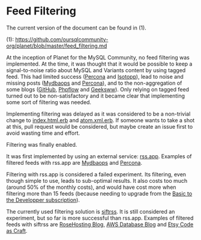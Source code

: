 # Feed Filtering

The current version of the document can be found in (1).

(1): https://github.com/oursqlcommunity-org/planet/blob/master/feed_filtering.md

At the inception of Planet for the MySQL Community, no feed filtering was implemented.
At the time, it was thought that it would be possible to keep a signal-to-noise ratio
about MySQL and Variants content by using tagged feed.  This had limited success
([Percona](https://github.com/oursqlcommunity-org/planet/issues/6) and
[Isotopp](https://github.com/oursqlcommunity-org/planet/issues/48)),
lead to noise and missing posts
([Mydbaops](https://github.com/oursqlcommunity-org/planet/issues/70) and
[Percona](https://github.com/oursqlcommunity-org/planet/issues/68)),
and to the non-aggregation of some blogs 
([GitHub](https://github.com/oursqlcommunity-org/planet/issues/7),
[Phpflow](https://github.com/oursqlcommunity-org/planet/issues/9) and 
[Geeksww](https://github.com/oursqlcommunity-org/planet/issues/66)).
Only relying on tagged feed turned out to be non-satisfactory and it became clear that
implementing some sort of filtering was needed.

Implementing filtering was delayed as it was considered to be a non-trivial
change to
[index.html.erb](https://github.com/oursqlcommunity-org/planet/blob/master/template/index.html.erb)
and [atom.xml.erb](https://github.com/oursqlcommunity-org/planet/blob/master/template/atom.xml.erb).
If someone wants to take a shot at this, pull request would be considered,
but maybe create an issue first to avoid wasting time and effort.

Filtering was finally enabled.

It was first implemented by using an external service:
[rss.app](https://rss.app/).  Examples of filtered feeds with rss.app are
[Mydbaops](https://github.com/oursqlcommunity-org/planet/commit/79362749ad88b1f00fc9c3398d4ded0f36b2aac9)
and [Percona](https://github.com/oursqlcommunity-org/planet/commit/7b6e80760854e27c4d6746c495433713ea8c0a94).

Filtering with rss.app is considered a failed experiment.  Its filtering,
even though simple to use, leads to sub-optimal results.  It also costs too
much (around 50% of the monthly costs), and would have cost more when filtering
more than 15 feeds (because needing to upgrade from the [Basic to the Developper
subscription](https://rss.app/plans)).

The currently used filtering solution is [siftrss](https://siftrss.com/).
It is still considered an experiment, but so far is more successful than
rss.app.  Examples of filtered feeds with siftrss are
[RoseHosting Blog](https://github.com/oursqlcommunity-org/planet/commit/bfb7bc05fc4a5e23df7bf4f613d9ca7043f5f516),
[AWS Database Blog](https://github.com/oursqlcommunity-org/planet/commit/106c6e59cc7facc01e12e2f49e5337745810fcb1)
and [Etsy Code as Craft](https://github.com/oursqlcommunity-org/planet/commit/516d1369ad599be474fe428b546cb99a216536a1).
